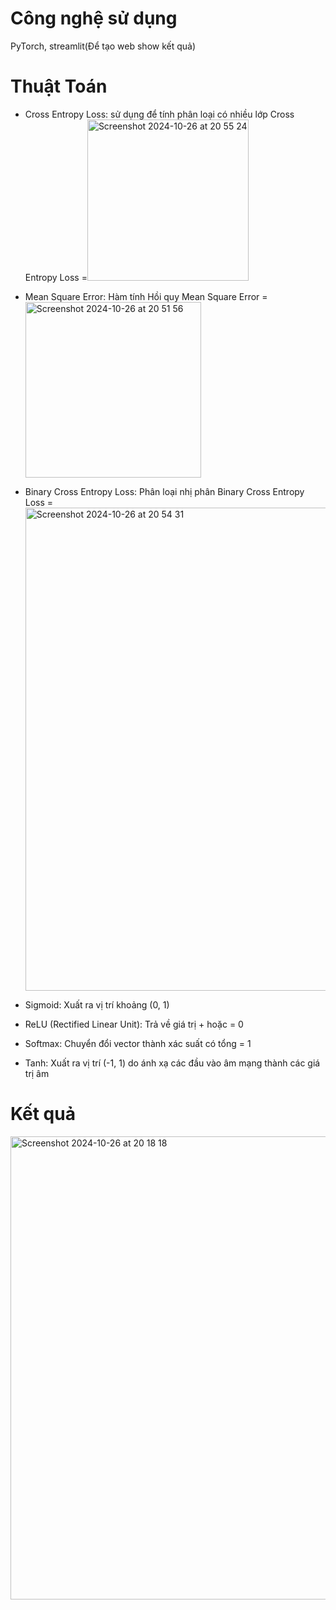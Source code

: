 # Công nghệ sử dụng
PyTorch, streamlit(Để tạo web show kết quả)

# Thuật Toán
- Cross Entropy Loss: sử dụng để tính phân loại có nhiều lớp
Cross Entropy Loss =<img width="258" alt="Screenshot 2024-10-26 at 20 55 24" src="https://github.com/user-attachments/assets/4ded960b-78dd-4ba5-881a-048efd6146ea">


- Mean Square Error: Hàm tính Hồi quy
Mean Square Error = <img width="281" alt="Screenshot 2024-10-26 at 20 51 56" src="https://github.com/user-attachments/assets/dd2d911b-fc1f-4c60-8bba-665f033531d9">

- Binary Cross Entropy Loss: Phân loại nhị phân
Binary Cross Entropy Loss = <img width="773" alt="Screenshot 2024-10-26 at 20 54 31" src="https://github.com/user-attachments/assets/11b72ffb-13c5-4076-af01-a8093bf85ce0">

- Sigmoid: Xuất ra vị trí khoảng (0, 1)
  
- ReLU (Rectified Linear Unit): Trả về giá trị + hoặc = 0 
  
- Softmax: Chuyển đổi vector thành xác suất có tổng = 1
  
- Tanh: Xuất ra vị trí (-1, 1) do ánh xạ các đầu vào âm mạng thành các giá trị âm

# Kết quả
<img width="741" alt="Screenshot 2024-10-26 at 20 18 18" src="https://github.com/user-attachments/assets/ad9431c4-2679-41f1-95d5-1c3f43e4831b">


